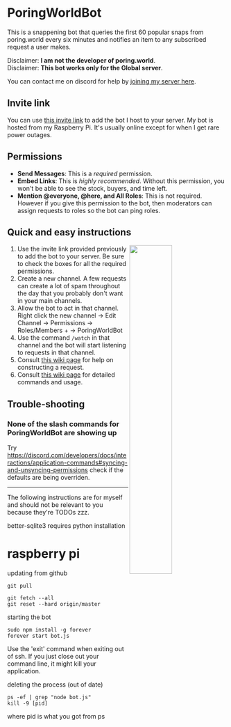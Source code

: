 # PoringWorldBot
This is a snappening bot that queries the first 60 popular snaps from poring.world every six minutes and notifies an item to any subscribed request a user makes.

Disclaimer: **I am not the developer of poring.world**.\
Disclaimer: **This bot works only for the Global server**.

You can contact me on discord for help by [joining my server here](https://discord.gg/Rsq8Vpn).

## Invite link
You can use [this invite link](https://discord.com/api/oauth2/authorize?client_id=597932863597576204&permissions=149504&scope=applications.commands%20bot) to add the bot I host to your server. My bot is hosted from my Raspberry Pi. It's usually online except for when I get rare power outages.

## Permissions
- **Send Messages**: This is a *required* permission.
- **Embed Links**: This is *highly recommended*. Without this permission, you won't be able to see the stock, buyers, and time left.
- **Mention @everyone, @here, and All Roles**: This is not required. However if you give this permission to the bot, then moderators can assign requests to roles so the bot can ping roles.

## Quick and easy instructions
<img align="right" width="44%" height="44%" src="images/showcase.png">

1. Use the invite link provided previously to add the bot to your server. Be sure to check the boxes for all the required permissions.
2. Create a new channel. A few requests can create a lot of spam throughout the day that you probably don't want in your main channels.
3. Allow the bot to act in that channel. Right click the new channel -> Edit Channel -> Permissions -> Roles/Members + -> PoringWorldBot
4. Use the command `/watch` in that channel and the bot will start listening to requests in that channel.
5. Consult [this wiki page](https://github.com/theBowja/PoringWorldBot/wiki/Parameters-for-adding-a-request) for help on constructing a request.
6. Consult [this wiki page](https://github.com/theBowja/PoringWorldBot/wiki/Command-reference) for detailed commands and usage.

## Trouble-shooting

### None of the slash commands for PoringWorldBot are showing up

Try https://discord.com/developers/docs/interactions/application-commands#syncing-and-unsyncing-permissions check if the defaults are being overriden.

---

The following instructions are for myself and should not be relevant to you because they're TODOs zzz.

better-sqlite3 requires python installation
# raspberry pi
updating from github
```
git pull

git fetch --all
git reset --hard origin/master
```
starting the bot
```
sudo npm install -g forever
forever start bot.js
```
Use the 'exit' command when exiting out of ssh. If you just close out your command line, it might kill your application.

deleting the process (out of date)
```
ps -ef | grep "node bot.js"
kill -9 [pid]
```
where pid is what you got from ps

